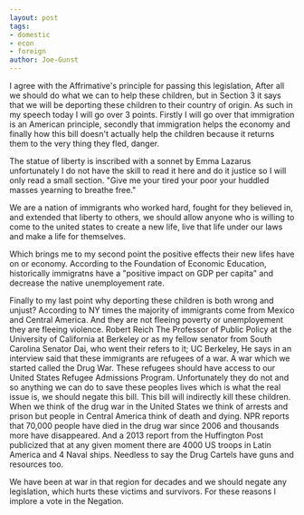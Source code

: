 ```yaml
---
layout: post
tags: 
- domestic 
- econ 
- foreign
author: Joe-Gunst
---
```


I agree with the Affrimative's principle for passing this legislation, After all we should do what we can to help these children, but in Section 3 it says that we will be deporting these children to their country of origin. As such in my speech today I will go over 3 points. Firstly I will go over that immigration is an American principle, secondly that immigration helps the economy and finally how this bill doesn't actually help the children because it returns them to the very thing they fled, danger.

The statue of liberty is inscribed with a sonnet by Emma Lazarus unfortunately I do not have the skill to read it here and do it justice so I will only read a small section. "Give me your tired your poor your huddled masses yearning to breathe free."

We are a nation of immigrants who worked hard, fought for they believed in, and extended that liberty to others, we should allow anyone who is willing to come to the united states to create a new life, live that life under our laws and make a life for themselves.

Which brings me to my second point the positive effects their new lifes have on or economy. According to the Foundation of Economic Education, historically immigratns have a "positive impact on GDP per capita" and decrease the native unemployement rate.

Finally to my last point why deporting these children is both wrong and unjust? According to NY times the majority of immigrants come from Mexico and Central America. And they are not fleeing poverty or unemployement they are fleeing violence. Robert Reich The Professor of Public Policy at the University of California at Berkeley or as my fellow senator from South Carolina Senator Dai, who went their refers to it; UC Berkeley, He says in an interview said that these immigrants are refugees of a war. A war which we started called the Drug War. These refugees should have access to our United States Refugee Admissions Program. Unfortunately they do not and so anything we can do to save these peoples lives which is what the real issue is, we should negate this bill. This bill will indirectly kill these children. When we think of the drug war in the United States we think of arrests and prison but people in Central America think of death and dying. NPR reports that 70,000 people have died in the drug war since 2006 and thousands more have disappeared. And a 2013 report from the Huffington Post publicized that at any given moment there are 4000 US troops in Latin America and 4 Naval ships. Needless to say the Drug Cartels have guns and resources too.

We have been at war in that region for decades and we should negate any legislation, which hurts these victims and survivors. For these reasons I implore a vote in the Negation.
